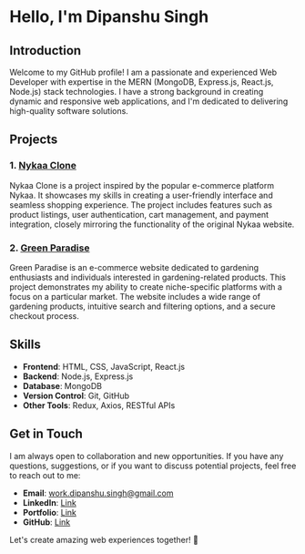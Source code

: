 # Hello, I'm Dipanshu Singh

## Introduction

Welcome to my GitHub profile! I am a passionate and experienced Web Developer with expertise in the MERN (MongoDB, Express.js, React.js, Node.js) stack technologies. I have a strong background in creating dynamic and responsive web applications, and I'm dedicated to delivering high-quality software solutions.

## Projects

### 1. [Nykaa Clone](https://enolc-nykaa.netlify.app)

Nykaa Clone is a project inspired by the popular e-commerce platform Nykaa. It showcases my skills in creating a user-friendly interface and seamless shopping experience. The project includes features such as product listings, user authentication, cart management, and payment integration, closely mirroring the functionality of the original Nykaa website.

### 2. [Green Paradise](https://1ashutoshverma.github.io/Green-Paradise)

Green Paradise is an e-commerce website dedicated to gardening enthusiasts and individuals interested in gardening-related products. This project demonstrates my ability to create niche-specific platforms with a focus on a particular market. The website includes a wide range of gardening products, intuitive search and filtering options, and a secure checkout process.

## Skills

- **Frontend**: HTML, CSS, JavaScript, React.js
- **Backend**: Node.js, Express.js
- **Database**: MongoDB
- **Version Control**: Git, GitHub
- **Other Tools**: Redux, Axios, RESTful APIs

## Get in Touch

I am always open to collaboration and new opportunities. If you have any questions, suggestions, or if you want to discuss potential projects, feel free to reach out to me:

- **Email**: work.dipanshu.singh@gmail.com
- **LinkedIn**: [Link](https://www.linkedin.com/in/dipanshu-singh-645821153/)
- **Portfolio**: [Link](https://dipanshu-singh-dev.github.io)
- **GitHub**: [Link](https://github.com/Dipanshu-Singh-Dev)

Let's create amazing web experiences together! 🚀
